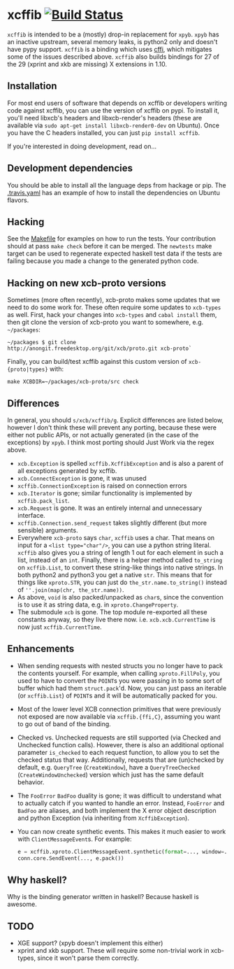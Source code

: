 # xcffib [![Build Status](https://travis-ci.org/tych0/xcffib.svg?branch=master)](https://travis-ci.org/tych0/xcffib)

`xcffib` is intended to be a (mostly) drop-in replacement for `xpyb`. `xpyb`
has an inactive upstream, several memory leaks, is python2 only and doesn't
have pypy support. `xcffib` is a binding which uses
[cffi](https://cffi.readthedocs.org/), which mitigates some of the issues
described above. `xcffib` also builds bindings for 27 of the 29 (xprint and xkb
are missing) X extensions in 1.10.

## Installation

For most end users of software that depends on xcffib or developers writing
code against xcffib, you can use the version of xcffib on pypi. To install it,
you'll need libxcb's headers and libxcb-render's headers (these are available
via `sudo apt-get install libxcb-render0-dev` on Ubuntu). Once you have the C
headers installed, you can just `pip install xcffib`.

If you're interested in doing development, read on...

## Development dependencies

You should be able to install all the language deps from hackage or pip. The
[.travis.yaml](https://github.com/tych0/xcffib/blob/master/.travis.yml) has an
example of how to install the dependencies on Ubuntu flavors.

## Hacking

See the [Makefile](https://github.com/tych0/xcffib/blob/master/Makefile) for
examples on how to run the tests. Your contribution should at pass `make check`
before it can be merged. The `newtests` make target can be used to regenerate
expected haskell test data if the tests are failing because you made a change
to the generated python code.

## Hacking on new xcb-proto versions

Sometimes (more often recently), xcb-proto makes some updates that we need to
do some work for. These often require some updates to `xcb-types` as well.
First, hack your changes into `xcb-types` and `cabal install` them, then git
clone the version of xcb-proto you want to somewhere, e.g. `~/packages`:

    ~/packages $ git clone http://anongit.freedesktop.org/git/xcb/proto.git xcb-proto`

Finally, you can build/test xcffib against this custom version of
`xcb-{proto|types}` with:

    make XCBDIR=~/packages/xcb-proto/src check

## Differences

In general, you should `s/xcb/xcffib/g`. Explicit differences are listed below,
however I don't think these will prevent any porting, because these were either
not public APIs, or not actually generated (in the case of the exceptions) by
`xpyb`. I think most porting should Just Work via the regex above.

* `xcb.Exception` is spelled `xcffib.XcffibException` and is also a parent of
   all exceptions generated by xcffib.
* `xcb.ConnectException` is gone, it was unused
* `xcffib.ConnectionException` is raised on connection errors
* `xcb.Iterator` is gone; similar functionality is implemented by
  `xcffib.pack_list`.
* `xcb.Request` is gone. It was an entirely internal and unnecessary interface.
* `xcffib.Connection.send_request` takes slightly different (but more sensible)
   arguments.
* Everywhere `xcb-proto` says `char`, `xcffib` uses a char. That means on input
  for a `<list type="char"/>`, you can use a python string literal. `xcffib`
  also gives you a string of length 1 out for each element in such a list,
  instead of an `int`. Finally, there is a helper method called `to_string` on
  `xcffib.List`, to convert these string-like things into native strings. In
  both python2 and python3 you get a native `str`. This means that for things
  like `xproto.STR`, you can just do `the_str.name.to_string()` instead of
  `''.join(map(chr, the_str.name))`.
* As above, `void` is also packed/unpacked as `char`s, since the convention is
  to use it as string data, e.g. in `xproto.ChangeProperty`.
* The submodule `xcb` is gone. The top module re-exported all these constants
  anyway, so they live there now. i.e. `xcb.xcb.CurrentTime` is now just
  `xcffib.CurrentTime`.

## Enhancements

* When sending requests with nested structs you no longer have to pack the
  contents yourself. For example, when calling `xproto.FillPoly`, you used to
  have to convert the `POINT`s you were passing in to some sort of buffer which
  had them `struct.pack`'d. Now, you can just pass an iterable (or
  `xcffib.List`) of `POINT`s and it will be automatically packed for you.
* Most of the lower level XCB connection primitives that were previously not
  exposed are now available via `xcffib.{ffi,C}`, assuming you want to go out
  of band of the binding.
* Checked vs. Unchecked requests are still supported (via Checked and Unchecked
  function calls). However, there is also an additional optional parameter
  `is_checked` to each request function, to allow you to set the checked status
  that way. Additionally, requests that are (un)checked by default, e.g.
  `QueryTree` (`CreateWindow`), have a `QueryTreeChecked`
  (`CreateWindowUnchecked`) version which just has the same default behavior.
* The `FooError` `BadFoo` duality is gone; it was difficult to understand what
  to actually catch if you wanted to handle an error. Instead, `FooError` and
  `BadFoo` are aliases, and both implement the X error object description and
  python Exception (via inheriting from `XcffibException`).
* You can now create synthetic events. This makes it much easier to work with
  `ClientMessageEvent`s. For example:

  ```python
  e = xcffib.xproto.ClientMessageEvent.synthetic(format=..., window=..., ...)
  conn.core.SendEvent(..., e.pack())
  ```

## Why haskell?

Why is the binding generator written in haskell? Because haskell is awesome.

## TODO

* XGE support? (xpyb doesn't implement this either)
* xprint and xkb support. These will require some non-trivial work in
  xcb-types, since it won't parse them correctly.
